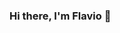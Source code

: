 ### Hi there, I'm Flavio 👋

<!--
**MatosFlavio/MatosFlavio** is a ✨ _special_ ✨ repository because its `README.md` (this file) appears on your GitHub profile.

Here are some ideas to get you started:

- 🔭 I’m currently working on ...
- 🌱 I’m currently learning SQL and Python
- 👯 I’m looking to collaborate on Data Analysis projects
- 📫 How to reach me: ...
-->
